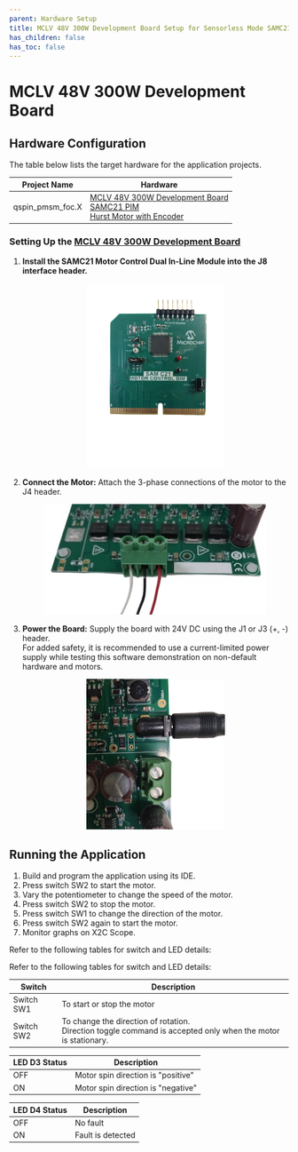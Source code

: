 ```yaml
---
parent: Hardware Setup
title: MCLV 48V 300W Development Board Setup for Sensorless Mode SAMC21
has_children: false
has_toc: false
---
```


# MCLV 48V 300W Development Board

## Hardware Configuration

The table below lists the target hardware for the application projects.

<p align="center">
    <table>
        <thead>
            <tr>
                <th>Project Name</th>
                <th>Hardware</th>
            </tr>
        </thead>
        <tbody>
            <tr>
                <td>qspin_pmsm_foc.X</td>
                <td>
                    <a href="https://www.microchip.com/en-us/development-tool/ev18h47a">MCLV 48V 300W Development Board</a> <br>
                    <a href="https://www.microchip.com/en-us/development-tool/EV74G56A">SAMC21 PIM</a> <br>
                    <a href="https://www.microchip.com/DevelopmentTools/ProductDetails/PartNo/AC300022">Hurst Motor with Encoder</a>
                </td>
            </tr>
        </tbody>
    </table>
</p>

### Setting Up the [MCLV 48V 300W Development Board](https://www.microchip.com/en-us/development-tool/ev18h47a)

1. **Install the SAMC21 Motor Control Dual In-Line Module into the J8 interface header.**  
    <p align="center">
        <img src="images/mclv/atsamc21j18a_dim.jpg" alt="PIM Install" width="250">
    </p>

2. **Connect the Motor:** Attach the 3-phase connections of the motor to the J4 header.  
    <p align="center">
        <img src="images/mclv/motor_connections.jpg" alt="Motor Connections" width="400">
    </p>

3. **Power the Board:** Supply the board with 24V DC using the J1 or J3 (+, -) header.  
   For added safety, it is recommended to use a current-limited power supply while testing this software demonstration on non-default hardware and motors.  
    <p align="center">
        <img src="images/mclv/Power_MCLV.jpg" alt="Power Settings" width="250">
    </p>

## Running the Application

1. Build and program the application using its IDE.
2. Press switch SW2 to start the motor.
3. Vary the potentiometer to change the speed of the motor.
4. Press switch SW2 to stop the motor.
5. Press switch SW1 to change the direction of the motor.
6. Press switch SW2 again to start the motor.
7. Monitor graphs on X2C Scope.

Refer to the following tables for switch and LED details:

Refer to the following tables for switch and LED details:

<p align="center">
    <table>
        <thead>
            <tr>
                <th>Switch</th>
                <th>Description</th>
            </tr>
        </thead>
        <tbody>
            <tr>
                <td>Switch SW1</td>
                <td>To start or stop the motor</td>
            </tr>
            <tr>
                <td>Switch SW2</td>
                <td>To change the direction of rotation. <br>Direction toggle command is accepted only when the motor is stationary.</td>
            </tr>
        </tbody>
    </table>
</p>

<p align="center">
    <table>
        <thead>
            <tr>
                <th>LED D3 Status</th>
                <th>Description</th>
            </tr>
        </thead>
        <tbody>
            <tr>
                <td>OFF</td>
                <td>Motor spin direction is "positive"</td>
            </tr>
            <tr>
                <td>ON</td>
                <td>Motor spin direction is "negative"</td>
            </tr>
        </tbody>
    </table>
</p>

<p align="center">
    <table>
        <thead>
            <tr>
                <th>LED D4 Status</th>
                <th>Description</th>
            </tr>
        </thead>
        <tbody>
            <tr>
                <td>OFF</td>
                <td>No fault</td>
            </tr>
            <tr>
                <td>ON</td>
                <td>Fault is detected</td>
            </tr>
        </tbody>
    </table>
</p>
